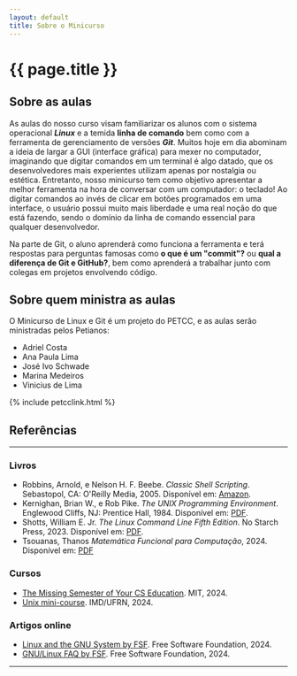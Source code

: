 ```yaml
---
layout: default
title: Sobre o Minicurso
---
```


# {{ page.title }}

## Sobre as aulas

As aulas do nosso curso visam familiarizar os alunos com o sistema operacional ***Linux*** e a temida **linha de comando** bem como com a ferramenta de gerenciamento de versões ***Git***. Muitos hoje em dia abominam a ideia de largar a GUI (interface gráfica) para mexer no computador, imaginando que digitar comandos em um terminal é algo datado, que os desenvolvedores mais experientes utilizam apenas por nostalgia ou estética. Entretanto, nosso minicurso tem como objetivo apresentar a melhor ferramenta na hora de conversar com um computador: o teclado! Ao digitar comandos ao invés de clicar em botões programados em uma interface, o usuário possui muito mais liberdade e uma real noção do que está fazendo, sendo o domínio da linha de comando essencial para qualquer desenvolvedor.

Na parte de Git, o aluno aprenderá como funciona a ferramenta e terá respostas para perguntas famosas como **o que é um "commit"?** ou **qual a diferença de Git e GitHub?**, bem como aprenderá a trabalhar junto com colegas em projetos envolvendo código.

## Sobre quem ministra as aulas

O Minicurso de Linux e Git é um projeto do PETCC, e as aulas serão ministradas pelos Petianos:

- Adriel Costa
- Ana Paula Lima
- José Ivo Schwade
- Marina Medeiros
- Vinicius de Lima

{% include petcclink.html %}

## Referências

---

### Livros

- Robbins, Arnold, e Nelson H. F. Beebe. *Classic Shell Scripting*. Sebastopol, CA: O'Reilly Media, 2005. Disponível em: [Amazon](https://www.amazon.com/Classic-Shell-Scripting-Arnold-Robbins/dp/0596005954).
- Kernighan, Brian W., e Rob Pike. *The UNIX Programming Environment*. Englewood Cliffs, NJ: Prentice Hall, 1984. Disponível em: [PDF](https://scis.uohyd.ac.in/~apcs/itw/UNIXProgrammingEnvironment.pdf).
- Shotts, William E. Jr. *The Linux Command Line Fifth Edition*. No Starch Press, 2023. Disponível em: [PDF](https://linuxcommand.org/tlcl.php).
- Tsouanas, Thanos *Matemática Funcional para Computação*, 2024. Disponível em: [PDF](https://www.tsouanas.org/fmcbook/)

### Cursos

- [The Missing Semester of Your CS Education](https://missing.csail.mit.edu/). MIT, 2024.
- [Unix mini-course](https://unix.imd.ufrn.br/). IMD/UFRN, 2024.

### Artigos online

- [Linux and the GNU System by FSF](https://www.gnu.org/gnu/linux-and-gnu.html). Free Software Foundation, 2024.
- [GNU/Linux FAQ by FSF](https://www.gnu.org/gnu/gnu-linux-faq.html). Free Software Foundation, 2024.

---
